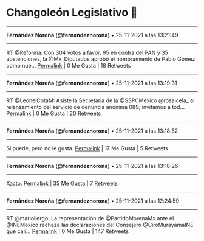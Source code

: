 # Changoleón Legislativo 🙈
*****
**Fernández Noroña** (**@fernandeznorona**) • 25-11-2021 a las 13:21:49
*****
RT @Reforma: Con 304 votos a favor, 95 en contra del PAN y 35 abstenciones, la @Mx_Diputados aprobó el nombramiento de Pablo Gómez como nue…
[Permalink](https://twitter.com/fernandeznorona/status/1463981273760817157) | 0 Me Gusta | 18 Retweets
*****
**Fernández Noroña** (**@fernandeznorona**) • 25-11-2021 a las 13:19:31
*****
RT @LeonelCotaM: Asiste la Secretaria de la @SSPCMexico @rosaicela_ al relanzamiento del servicio de denuncia anónima 089;  invitamos a tod…
[Permalink](https://twitter.com/fernandeznorona/status/1463980692333858817) | 0 Me Gusta | 20 Retweets
*****
**Fernández Noroña** (**@fernandeznorona**) • 25-11-2021 a las 13:18:52
*****
Si puede, pero no le gusta.
[Permalink](https://twitter.com/fernandeznorona/status/1463980528374267911) | 17 Me Gusta | 5 Retweets
*****
**Fernández Noroña** (**@fernandeznorona**) • 25-11-2021 a las 13:18:26
*****
Xacto.
[Permalink](https://twitter.com/fernandeznorona/status/1463980419498582019) | 35 Me Gusta | 7 Retweets
*****
**Fernández Noroña** (**@fernandeznorona**) • 25-11-2021 a las 12:24:59
*****
RT @mariollergo: La representación de @PartidoMorenaMx ante el @INEMexico rechaza las declaraciones del Consejero @CiroMurayamaINE que cali…
[Permalink](https://twitter.com/fernandeznorona/status/1463966971163480065) | 0 Me Gusta | 147 Retweets